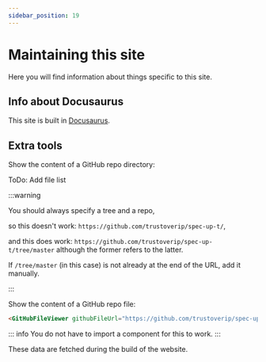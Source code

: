 ```yaml
---
sidebar_position: 19
---
```


# Maintaining this site

Here you will find information about things specific to this site.

## Info about Docusaurus

This site is built in [Docusaurus](https://docusaurus.io/).

## Extra tools

Show the content of a GitHub repo directory:

ToDo: Add file list

:::warning

You should always specify a tree and a repo,

so this doesn't work: `https://github.com/trustoverip/spec-up-t/`,

and this does work: `https://github.com/trustoverip/spec-up-t/tree/master` although the former refers to the latter.

If `/tree/master` (in this case) is not already at the end of the URL, add it manually.

:::


Show the content of a GitHub repo file:

``` markdown
<GitHubFileViewer githubFileUrl="https://github.com/trustoverip/spec-up-t-starter-pack/blob/main/spec-up-t-starterpack/package.json" />
```

::: info
You do not have to import a component for this to work.
:::

These data are fetched during the build of the website.